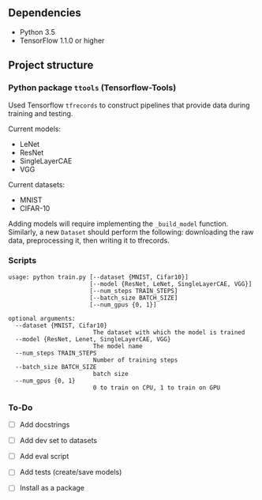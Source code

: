 ## Dependencies

- Python 3.5
- TensorFlow 1.1.0 or higher

## Project structure

### Python package `ttools` (Tensorflow-Tools)

Used Tensorflow `tfrecords` to construct pipelines that provide data during training and testing.

Current models:
- LeNet
- ResNet
- SingleLayerCAE
- VGG

Current datasets:
- MNIST
- CIFAR-10

Adding models will require implementing the `_build_model` function. Similarly, a new `Dataset` 
should perform the following: downloading the raw data, preprocessing it, then writing it to tfrecords.

### Scripts

```
usage: python train.py [--dataset {MNIST, Cifar10}]
                       [--model {ResNet, LeNet, SingleLayerCAE, VGG}]
                       [--num_steps TRAIN_STEPS]
                       [--batch_size BATCH_SIZE]
                       [--num_gpus {0, 1}]

optional arguments:
  --dataset {MNIST, Cifar10}
                        The dataset with which the model is trained
  --model {ResNet, Lenet, SingleLayerCAE, VGG}
                        The model name
  --num_steps TRAIN_STEPS
                        Number of training steps
  --batch_size BATCH_SIZE
                        batch size
  --num_gpus {0, 1}
                        0 to train on CPU, 1 to train on GPU
```

### To-Do
- [ ] Add docstrings
- [ ] Add dev set to datasets
- [ ] Add eval script
- [ ] Add tests (create/save models)
- [ ] Install as a package


